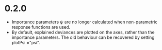 
0.2.0
=====

-   Importance parameters *ψ* are no longer calculated when non-parametric response functions are used.
-   By default, explained deviances are plotted on the axes, rather than the importance parameters. The old behaviour can be recovered by setting plotPsi ="psi".
